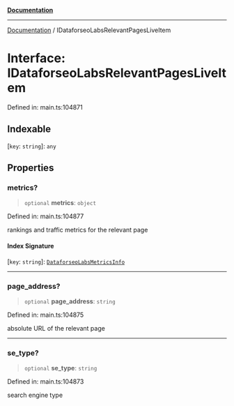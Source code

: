 [**Documentation**](../README.md)

***

[Documentation](../README.md) / IDataforseoLabsRelevantPagesLiveItem

# Interface: IDataforseoLabsRelevantPagesLiveItem

Defined in: main.ts:104871

## Indexable

\[`key`: `string`\]: `any`

## Properties

### metrics?

> `optional` **metrics**: `object`

Defined in: main.ts:104877

rankings and traffic metrics for the relevant page

#### Index Signature

\[`key`: `string`\]: [`DataforseoLabsMetricsInfo`](../classes/DataforseoLabsMetricsInfo.md)

***

### page\_address?

> `optional` **page\_address**: `string`

Defined in: main.ts:104875

absolute URL of the relevant page

***

### se\_type?

> `optional` **se\_type**: `string`

Defined in: main.ts:104873

search engine type
